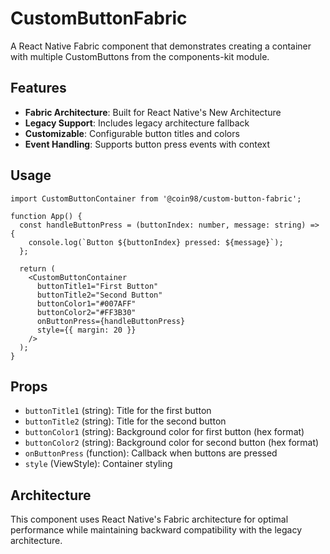 # CustomButtonFabric

A React Native Fabric component that demonstrates creating a container with multiple CustomButtons from the components-kit module.

## Features

- **Fabric Architecture**: Built for React Native's New Architecture
- **Legacy Support**: Includes legacy architecture fallback
- **Customizable**: Configurable button titles and colors
- **Event Handling**: Supports button press events with context

## Usage

```tsx
import CustomButtonContainer from '@coin98/custom-button-fabric';

function App() {
  const handleButtonPress = (buttonIndex: number, message: string) => {
    console.log(`Button ${buttonIndex} pressed: ${message}`);
  };

  return (
    <CustomButtonContainer
      buttonTitle1="First Button"
      buttonTitle2="Second Button"
      buttonColor1="#007AFF"
      buttonColor2="#FF3B30"
      onButtonPress={handleButtonPress}
      style={{ margin: 20 }}
    />
  );
}
```

## Props

- `buttonTitle1` (string): Title for the first button
- `buttonTitle2` (string): Title for the second button  
- `buttonColor1` (string): Background color for first button (hex format)
- `buttonColor2` (string): Background color for second button (hex format)
- `onButtonPress` (function): Callback when buttons are pressed
- `style` (ViewStyle): Container styling

## Architecture

This component uses React Native's Fabric architecture for optimal performance while maintaining backward compatibility with the legacy architecture.
